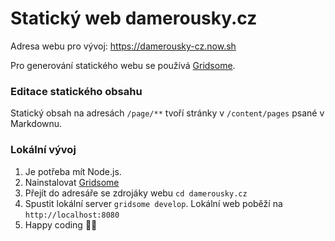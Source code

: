 # Statický web damerousky.cz
Adresa webu pro vývoj: https://damerousky-cz.now.sh

Pro generování statického webu se používá [Gridsome](https://gridsome.org/).

### Editace statického obsahu

Statický obsah na adresách `/page/**` tvoří stránky v `/content/pages` psané v Markdownu.

### Lokální vývoj 
1. Je potřeba mít Node.js.
2. Nainstalovat [Gridsome](https://gridsome.org/docs/#how-to-install)
3. Přejít do adresáře se zdrojáky webu `cd damerousky.cz`
3. Spustit lokální server `gridsome develop`. Lokální web poběží na `http://localhost:8080`
4. Happy coding 🎉🙌
